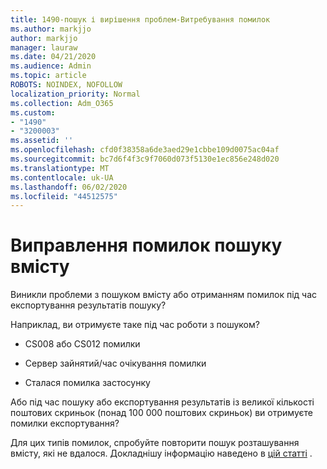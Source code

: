 ```yaml
---
title: 1490-пошук і вирішення проблем-Витребування помилок
ms.author: markjjo
author: markjjo
manager: lauraw
ms.date: 04/21/2020
ms.audience: Admin
ms.topic: article
ROBOTS: NOINDEX, NOFOLLOW
localization_priority: Normal
ms.collection: Adm_O365
ms.custom:
- "1490"
- "3200003"
ms.assetid: ''
ms.openlocfilehash: cfd0f38358a6de3aed29e1cbbe109d0075ac04af
ms.sourcegitcommit: bc7d6f4f3c9f7060d073f5130e1ec856e248d020
ms.translationtype: MT
ms.contentlocale: uk-UA
ms.lasthandoff: 06/02/2020
ms.locfileid: "44512575"
---
```

# <a name="troubleshoot-content-search-errors"></a>Виправлення помилок пошуку вмісту

Виникли проблеми з пошуком вмісту або отриманням помилок під час експортування результатів пошуку?

Наприклад, ви отримуєте таке під час роботи з пошуком?

- CS008 або CS012 помилки

- Сервер зайнятий/час очікування помилки

- Сталася помилка застосунку

Або під час пошуку або експортування результатів із великої кількості поштових скриньок (понад 100 000 поштових скриньок) ви отримуєте помилки експортування?

Для цих типів помилок, спробуйте повторити пошук розташування вмісту, які не вдалося. Докладнішу інформацію наведено в [цій статті](https://docs.microsoft.com/microsoft-365/compliance/retry-failed-content-search) .
